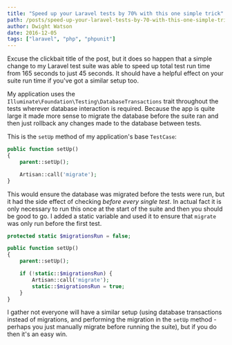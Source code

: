 ```yaml
---
title: "Speed up your Laravel tests by 70% with this one simple trick"
path: /posts/speed-up-your-laravel-tests-by-70-with-this-one-simple-trick
author: Dwight Watson
date: 2016-12-05
tags: ["laravel", "php", "phpunit"]
---
```


Excuse the clickbait title of the post, but it does so happen that a simple change to my Laravel test suite was able to speed up total test run time from 165 seconds to just 45 seconds. It should have a helpful effect on your suite run time if you've got a similar setup too.

My application uses the `Illuminate\Foundation\Testing\DatabaseTransactions` trait throughout the tests wherever database interaction is required. Because the app is quite large it made more sense to migrate the database before the suite ran and then just rollback any changes made to the database between tests.

This is the `setUp` method of my application's base `TestCase`:

```php
public function setUp()
{
    parent::setUp();

    Artisan::call('migrate');
}
```

This would ensure the database was migrated before the tests were run, but it had the side effect of checking *before every single test*. In actual fact it is only necessary to run this once at the start of the suite and then you should be good to go. I added a static variable and used it to ensure that `migrate` was only run before the first test.

```php
protected static $migrationsRun = false;

public function setUp()
{
    parent::setUp();

    if (!static::$migrationsRun) {
        Artisan::call('migrate');
        static::$migrationsRun = true;
    }
}
```

I gather not everyone will have a similar setup (using database transactions instead of migrations, and performing the migration in the `setUp` method - perhaps you just manually migrate before running the suite), but if you do then it's an easy win.
